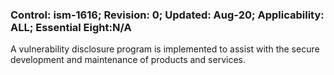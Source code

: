 ### Control: ism-1616; Revision: 0; Updated: Aug-20; Applicability: ALL; Essential Eight:N/A
<p>A vulnerability disclosure program is implemented to assist with the secure development and maintenance of products and services.</p>